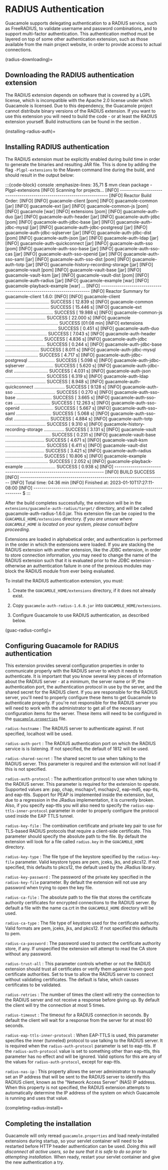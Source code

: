 RADIUS Authentication
=====================

Guacamole supports delegating authentication to a RADIUS service, such as
FreeRADIUS, to validate username and password combinations, and to support
multi-factor authentication. This authentication method must be layered on top
of some other authentication extension, such as those available from the main
project website, in order to provide access to actual connections.

(radius-downloading)=

Downloading the RADIUS authentication extension
-----------------------------------------------

The RADIUS extension depends on software that is covered by a LGPL license,
which is incompatible with the Apache 2.0 license under which Guacamole is
licensed. Due to this dependency, the Guacamole project cannot distribute
binary versions of the RADIUS extension. If you want to use this extension you
will need to build the code - or at least the RADIUS extension yourself. Build
instructions can be found in the section [](installing-guacamole).

(installing-radius-auth)=

Installing RADIUS authentication
--------------------------------

The RADIUS extension must be explicitly enabled during build time in order to
generate the binaries and resulting JAR file. This is done by adding the flag
`-Plgpl-extensions` to the Maven command line during the build, and should
result in the output below:

   :::{code-block} console
   :emphasize-lines: 35,71
   $ mvn clean package -Plgpl-extensions
   [INFO] Scanning for projects...
   [INFO] ------------------------------------------------------------------------
   [INFO] Reactor Build Order:
   [INFO] 
   [INFO] guacamole-client                                                   [pom]
   [INFO] guacamole-common                                                   [jar]
   [INFO] guacamole-ext                                                      [jar]
   [INFO] guacamole-common-js                                                [pom]
   [INFO] guacamole                                                          [war]
   [INFO] extensions                                                         [pom]
   [INFO] guacamole-auth-duo                                                 [jar]
   [INFO] guacamole-auth-header                                              [jar]
   [INFO] guacamole-auth-jdbc                                                [pom]
   [INFO] guacamole-auth-jdbc-base                                           [jar]
   [INFO] guacamole-auth-jdbc-mysql                                          [jar]
   [INFO] guacamole-auth-jdbc-postgresql                                     [jar]
   [INFO] guacamole-auth-jdbc-sqlserver                                      [jar]
   [INFO] guacamole-auth-jdbc-dist                                           [pom]
   [INFO] guacamole-auth-json                                                [jar]
   [INFO] guacamole-auth-ldap                                                [jar]
   [INFO] guacamole-auth-quickconnect                                        [jar]
   [INFO] guacamole-auth-sso                                                 [pom]
   [INFO] guacamole-auth-sso-base                                            [jar]
   [INFO] guacamole-auth-sso-cas                                             [jar]
   [INFO] guacamole-auth-sso-openid                                          [jar]
   [INFO] guacamole-auth-sso-saml                                            [jar]
   [INFO] guacamole-auth-sso-dist                                            [pom]
   [INFO] guacamole-auth-totp                                                [jar]
   [INFO] guacamole-history-recording-storage                                [jar]
   [INFO] guacamole-vault                                                    [pom]
   [INFO] guacamole-vault-base                                               [jar]
   [INFO] guacamole-vault-ksm                                                [jar]
   [INFO] guacamole-vault-dist                                               [pom]
   [INFO] guacamole-auth-radius                                              [jar]
   [INFO] guacamole-example                                                  [war]
   [INFO] guacamole-playback-example                                         [war]
   ...
   [INFO] ------------------------------------------------------------------------
   [INFO] Reactor Summary for guacamole-client 1.6.0:
   [INFO] 
   [INFO] guacamole-client ................................... SUCCESS [ 12.839 s]
   [INFO] guacamole-common ................................... SUCCESS [ 15.446 s]
   [INFO] guacamole-ext ...................................... SUCCESS [ 19.988 s]
   [INFO] guacamole-common-js ................................ SUCCESS [ 22.000 s]
   [INFO] guacamole .......................................... SUCCESS [01:08 min]
   [INFO] extensions ......................................... SUCCESS [  0.451 s]
   [INFO] guacamole-auth-duo ................................. SUCCESS [  7.043 s]
   [INFO] guacamole-auth-header .............................. SUCCESS [  4.836 s]
   [INFO] guacamole-auth-jdbc ................................ SUCCESS [  0.244 s]
   [INFO] guacamole-auth-jdbc-base ........................... SUCCESS [  8.011 s]
   [INFO] guacamole-auth-jdbc-mysql .......................... SUCCESS [  4.717 s]
   [INFO] guacamole-auth-jdbc-postgresql ..................... SUCCESS [  5.098 s]
   [INFO] guacamole-auth-jdbc-sqlserver ...................... SUCCESS [  5.620 s]
   [INFO] guacamole-auth-jdbc-dist ........................... SUCCESS [  4.031 s]
   [INFO] guacamole-auth-json ................................ SUCCESS [  6.319 s]
   [INFO] guacamole-auth-ldap ................................ SUCCESS [  8.948 s]
   [INFO] guacamole-auth-quickconnect ........................ SUCCESS [  9.128 s]
   [INFO] guacamole-auth-sso ................................. SUCCESS [  0.270 s]
   [INFO] guacamole-auth-sso-base ............................ SUCCESS [  3.665 s]
   [INFO] guacamole-auth-sso-cas ............................. SUCCESS [ 12.263 s]
   [INFO] guacamole-auth-sso-openid .......................... SUCCESS [  5.667 s]
   [INFO] guacamole-auth-sso-saml ............................ SUCCESS [  5.068 s]
   [INFO] guacamole-auth-sso-dist ............................ SUCCESS [  4.884 s]
   [INFO] guacamole-auth-totp ................................ SUCCESS [  9.310 s]
   [INFO] guacamole-history-recording-storage ................ SUCCESS [  3.131 s]
   [INFO] guacamole-vault .................................... SUCCESS [  0.231 s]
   [INFO] guacamole-vault-base ............................... SUCCESS [  4.671 s]
   [INFO] guacamole-vault-ksm ................................ SUCCESS [  6.411 s]
   [INFO] guacamole-vault-dist ............................... SUCCESS [  3.421 s]
   [INFO] guacamole-auth-radius .............................. SUCCESS [ 10.806 s]
   [INFO] guacamole-example .................................. SUCCESS [  2.052 s]
   [INFO] guacamole-playback-example ......................... SUCCESS [  0.938 s]
   [INFO] ------------------------------------------------------------------------
   [INFO] BUILD SUCCESS
   [INFO] ------------------------------------------------------------------------
   [INFO] Total time:  04:36 min
   [INFO] Finished at: 2023-01-10T17:27:11-08:00
   [INFO] ------------------------------------------------------------------------
   $
   :::

After the build completes successfully, the extension will be in the
`extensions/guacamole-auth-radius/target/` directory, and will be called
guacamole-auth-radius-1.6.0.jar. This extension file can be copied to the
`GUACAMOLE_HOME/extensions` directory. *If you are unsure where
`GUACAMOLE_HOME` is located on your system, please consult
[](configuring-guacamole) before proceeding.*

Extensions are loaded in alphabetical order, and authentication is performed in
the order in which the extensions were loaded. If you are stacking the RADIUS
extension with another extension, like the JDBC extension, in order to store
connection information, you may need to change the name of the RADIUS extension
such that it is evaluated prior to the JDBC extension - otherwise an
authentication failure in one of the previous modules may block the RADIUS
module from ever being evaluated.

To install the RADIUS authentication extension, you must:

1. Create the `GUACAMOLE_HOME/extensions` directory, if it does not already
   exist.

2. Copy `guacamole-auth-radius-1.6.0.jar` into `GUACAMOLE_HOME/extensions`.

3. Configure Guacamole to use RADIUS authentication, as described below.

(guac-radius-config)=

Configuring Guacamole for RADIUS authentication
-----------------------------------------------

This extension provides several configuration properties in order to
communicate properly with the RADIUS server to which it needs to authenticate.
It is important that you know several key pieces of information about the
RADIUS server - at a minimum, the server name or IP, the authentication port,
the authentication protocol in use by the server, and the shared secret for the
RADIUS client. If you are responsible for the RADIUS server, you'll need to
properly configure these items to get Guacamole to authenticate properly. If
you're not responsible for the RADIUS server you will need to work with the
administrator to get all of the necessary configuration items for the server.
These items will need to be configured in the
[`guacamole.properties`](initial-setup) file.

`radius-hostname`
: The RADIUS server to authenticate against. If not specified, localhost will
  be used.

`radius-auth-port`
: The RADIUS authentication port on which the RADIUS service is is listening.
  If not specified, the default of 1812 will be used.

`radius-shared-secret`
: The shared secret to use when talking to the RADIUS server. This parameter is
  required and the extension will not load if this is not specified.

`radius-auth-protocol`
: The authentication protocol to use when talking to the RADIUS server. This
  parameter is required for the extension to operate. Supported values are:
  pap, chap, mschapv1, mschapv2, eap-md5, eap-tls, and eap-ttls. Support for
  PEAP is implemented inside the extension, but, due to a regression in the
  JRadius implementation, it is currently broken. Also, if you specify eap-ttls
  you will also need to specify the `radius-eap-ttls-inner-protocol` parameter
  in order to properly configure the protocol used inside the EAP TTLS tunnel.

`radius-key-file`
: The combination certificate and private key pair to use for TLS-based RADIUS
  protocols that require a client-side certificate. This parameter should specify
  the absolute path to the file. By default the extension will look for a file
  called `radius.key` in the `GUACAMOLE_HOME` directory.

`radius-key-type`
: The file type of the keystore specified by the `radius-key-file` parameter.
  Valid keystore types are pem, jceks, jks, and pkcs12. If not specified, this
  defaults to pkcs12, the default used by the JRadius library.

`radius-key-password`
: The password of the private key specified in the `radius-key-file` parameter.
  By default the extension will not use any password when trying to open the
  key file.

`radius-ca-file`
: The absolute path to the file that stores the certificate authority
  certificates for encrypted connections to the RADIUS server. By default a
  file with the name ca.crt in the `GUACAMOLE_HOME` directory will be used.

`radius-ca-type`
: The file type of keystore used for the certificate authority. Valid formats
  are pem, jceks, jks, and pkcs12. If not specified this defaults to pem.

`radius-ca-password`
: The password used to protect the certificate authority store, if any.  If
  unspecified the extension will attempt to read the CA store without any
  password.

`radius-trust-all`
: This parameter controls whether or not the RADIUS extension should trust all
  certificates or verify them against known good certificate authorities. Set
  to true to allow the RADIUS server to connect without validating
  certificates. The default is false, which causes certificates to be
  validated.

`radius-retries`
: The number of times the client will retry the connection to the RADIUS server
  and not receive a response before giving up. By default the client will try
  the connection at most 5 times.

`radius-timeout`
: The timeout for a RADIUS connection in seconds. By default the client will
  wait for a response from the server for at most 60 seconds.

`radius-eap-ttls-inner-protocol`
: When EAP-TTLS is used, this parameter specifies the inner (tunneled) protocol
  to use talking to the RADIUS server. It is required when the
  `radius-auth-protocol` parameter is set to eap-ttls. If the
  `radius-auth-protocol` value is set to something other than eap-ttls, this
  parameter has no effect and will be ignored. Valid options for this are any of
  the values for `radius-auth-protocol`, except for eap-ttls.

`radius-nas-ip`
: This property allows the server administrator to manually set an IP address
  that will be sent to the RADIUS server to identify this RADIUS client, known
  as the "Network Access Server" (NAS) IP address. When this property is not
  specified, the RADIUS extension attempts to automatically determine the IP
  address of the system on which Guacamole is running and uses that value.

(completing-radius-install)=

Completing the installation
---------------------------

Guacamole will only reread `guacamole.properties` and load newly-installed
extensions during startup, so your servlet container will need to be restarted
before HTTP header authentication can be used.  *Doing this will disconnect all
active users, so be sure that it is safe to do so prior to attempting
installation.* When ready, restart your servlet container and give the new
authentication a try.

